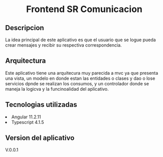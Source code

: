 <h1 align="center"> Frontend SR Comunicacion</h1>

<h2 align="left"> Descripcion</h2>
<p>
La idea principal de este aplicativo es que el usuario que se logue pueda crear mensajes y recibir su respectiva correspondencia.
</p>
<h2 align="left"> Arquitectura</h2>
<p>
Este aplicativo tiene una arquitecura muy parecida a mvc ya que presenta una vista, un modelo en donde estan las entidades o clases y dao o lose servicios dpnde se realizan los consumos, y un controlador donde se maneja la logicva y la funcinoalidad del aplicativo.
</p>
<h2 align="left"> Tecnologias utilizadas</h2>
<p>
    <li>Angular 11.2.11</li>  
    <li>Typescript 4.1.5</li>
</p>
<h2 align="left"> Version del aplicativo</h2>
<p> V.0.0.1</p>